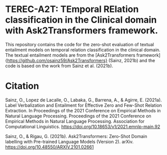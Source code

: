 # TEREC-A2T: TEmporal RElation classification in the Clinical domain with Ask2Transformers framework.
This repository contains the code for the zero-shot evaluation of textual entailment models on temporal relation classification in the clinical domain. The textual entailment models are from the [Ask2Transformers framework]{https://github.com/osainz59/Ask2Transformers} (Sainz, 2021b) and the code is based on the work from Sainz et al. (2021b). 

# Citation

Sainz, O., Lopez de Lacalle, O., Labaka, G., Barrena, A., & Agirre, E. (2021a). Label Verbalization and Entailment for Effective Zero and Few-Shot Relation Extraction. In Proceedings of the 2021 Conference on Empirical Methods in Natural Language Processing. Proceedings of the 2021 Conference on Empirical Methods in Natural Language Processing. Association for Computational Linguistics. https://doi.org/10.18653/v1/2021.emnlp-main.92

Sainz, O., & Rigau, G. (2021b). Ask2Transformers: Zero-Shot Domain labelling with Pre-trained Language Models (Version 2). arXiv. https://doi.org/10.48550/ARXIV.2101.02661
